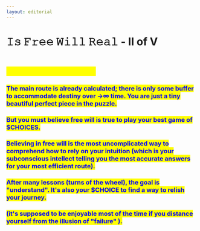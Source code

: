 ```yaml
---
layout: editorial
---
```


# 𝙸𝚜 𝙵𝚛𝚎𝚎 𝚆𝚒𝚕𝚕 𝚁𝚎𝚊𝚕 - II of V

<figure><img src="../../../../../.gitbook/assets/pexels-btgl-♡-19101862.jpg" alt=""><figcaption></figcaption></figure>

## <mark style="color:yellow;">No. Free will is not real.</mark>&#x20;

### <mark style="color:blue;">The main route is already calculated; there is only some buffer to accommodate destiny over →∞ time. You are just a tiny beautiful perfect piece in the puzzle.</mark>

### <mark style="color:blue;">But you must believe free will is true to play your best game of $CHOICES.</mark>&#x20;

### <mark style="color:blue;">Believing in free will is the most uncomplicated way to comprehend how to rely on your intuition (which is your subconscious intellect telling you the most accurate answers for your most efficient route).</mark>

### <mark style="color:blue;">After many lessons (turns of the wheel), the goal is "understand". It's also your $CHOICE to find a way to relish your journey.</mark>&#x20;

### <mark style="color:blue;">(it's supposed to be enjoyable most of the time if you distance yourself from the illusion of "failure" ).</mark>
